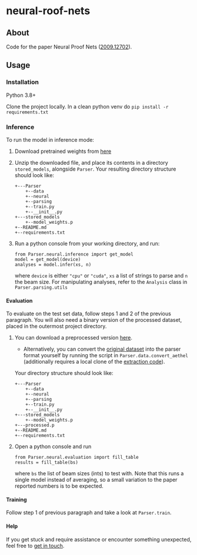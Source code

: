 # neural-roof-nets
## About
Code for the paper Neural Proof Nets ([2009.12702](https://arxiv.org/abs/2009.12702)).

## Usage

### Installation
Python 3.8+

Clone the project locally. In a clean python venv do `pip install -r requirements.txt`

### Inference
To run the model in inference mode:
1. Download pretrained weights from [here](https://surfdrive.surf.nl/files/index.php/s/Af9P4PsZ1qEv04N)
2. Unzip the downloaded file, and place its contents in a directory `stored_models`, alongside `Parser`.
Your resulting directory structure should look like:

    ```
    +---Parser
        +--data
        +--neural
        +--parsing
        +--train.py
        +--__init__.py
    +---stored_models
        +--model_weights.p
    +--README.md
    +--requirements.txt
    ```
3. Run a python console from your working directory, and run:
    ```
    from Parser.neural.inference import get_model
    model = get_model(device)
    analyses = model.infer(xs, n)
    ```
    where `device` is either `"cpu"` or `"cuda"`, `xs` a list of strings to parse and `n` the beam size.
    For manipulating analyses, refer to the `Analysis` class in `Parser.parsing.utils`

#### Evaluation
To evaluate on the test set data, follow steps 1 and 2 of the previous paragraph. You will also need a binary version of 
the processed dataset, placed in the outermost project directory.
 
1. You can download a preprocessed version [here](https://surfdrive.surf.nl/files/index.php/s/7w8EbLx08JEogq4). 
    * Alternatively, you can convert the [original dataset](https://github.com/konstantinosKokos/aethel) into the parser
     format yourself by running the script in `Parser.data.convert_aethel` (additionally requires a local clone of the 
     [extraction code](https://github.com/konstantinosKokos/Lassy-TLG-extraction)).
      
    Your directory structure should look like:

    ```
    +---Parser
        +--data
        +--neural
        +--parsing
        +--train.py
        +--__init__.py
    +---stored_models
        +--model_weights.p
    +---processed.p
    +--README.md
    +--requirements.txt
    ```
2. Open a python console and run 
    ```
    from Parser.neural.evaluation import fill_table
    results = fill_table(bs)
    ``` 
    where `bs` the list of beam sizes (ints) to test with. Note that this runs a single model instead of averaging, so 
    a small variation to the paper reported numbers is to be expected.

#### Training
Follow step 1 of previous paragraph and take a look at `Parser.train`.

#### Help
If you get stuck and require assistance or encounter something unexpected, feel free to
 [get in touch](mailto:k.kogkalidis@uu.nl).